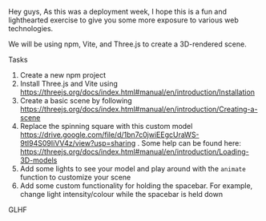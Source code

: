 Hey guys,
As this was a deployment week, I hope this is a fun and lighthearted exercise to give you some more exposure to various web technologies.

We will be using npm, Vite, and Three.js to create a 3D-rendered scene.

Tasks
1. Create a new npm project
2. Install Three.js and Vite using https://threejs.org/docs/index.html#manual/en/introduction/Installation
3. Create a basic scene by following https://threejs.org/docs/index.html#manual/en/introduction/Creating-a-scene
4. Replace the spinning square with this custom model https://drive.google.com/file/d/1bn7c0jwiEEgcUraWS-9tI94S09IiVV4z/view?usp=sharing . Some help can be found here: https://threejs.org/docs/index.html#manual/en/introduction/Loading-3D-models
5. Add some lights to see your model and play around with the `animate` function to customize your scene
6. Add some custom functionality for holding the spacebar. For example, change light intensity/colour while the spacebar is held down

GLHF
